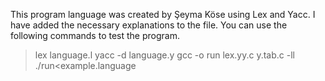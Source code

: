 This program language was created by Şeyma Köse using Lex and Yacc. 
I have added the necessary explanations to the file. You can use the following commands to test the program. 
> lex language.l 
> yacc -d language.y 
> gcc -o run lex.yy.c y.tab.c -ll 
> ./run<example.language
